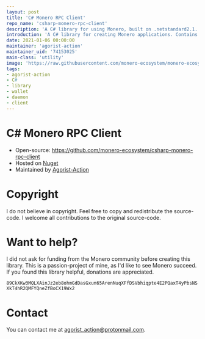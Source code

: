 ```yaml
---
layout: post
title: 'C# Monero RPC Client'
repo_name: 'csharp-monero-rpc-client'
description: 'A C# library for using Monero, built on .netstandard2.1.'
introduction: 'A C# library for creating Monero applications. Contains a wallet and daemon client to interface with Monero's JSON-RPC API'
date: 2021-01-06 00:00:00
maintainer: 'agorist-action'
maintainer_uid: '74153025'
main-class: 'utility'
image: 'https://raw.githubusercontent.com/monero-ecosystem/monero-ecosystem.github.io/master/assets/img/blog-image.png'
tags:
- agorist-action
- C#
- library
- wallet
- daemon
- client
---
```


C# Monero RPC Client
====================

* Open-source: https://github.com/monero-ecosystem/csharp-monero-rpc-client
* Hosted on [Nuget]
* Maintained by [Agorist-Action]

[Nuget]: https://www.nuget.org/packages/Monero.Client/
[Agorist-Action]: https://github.com/Agorist-Action

Copyright
=========

I do not believe in copyright. Feel free to copy and redistribute the source-code.
I welcome all contributions to the original source-code.

Want to help?
=============

I did not ask for funding from the Monero community before creating this library. This is a passion-project of mine, as I'd like to see Monero succeed.
If you found this library helpful, donations are appreciated. 

``89CkXKw3MQLXAinJz2eb8ohmGdDasGxun65ArenNuqXFfDSVbhiqpte4E2PQaxT4yPbsNSXkT4hR2QMFYQneZfBoCX19Wx2``

Contact
=======

You can contact me at agorist_action@protonmail.com.
